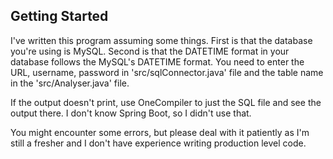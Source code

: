 ## Getting Started

I've written this program assuming some things.
First is that the database you're using is MySQL.
Second is that the DATETIME format in your database follows the MySQL's DATETIME format.
You need to enter the URL, username, password in 'src/sqlConnector.java' file and the table name in the 'src/Analyser.java' file.

If the output doesn't print, use OneCompiler to just the SQL file and see the output there.
I don't know Spring Boot, so I didn't use that.

You might encounter some errors, but please deal with it patiently as I'm still a fresher and I don't have experience writing production level code.

